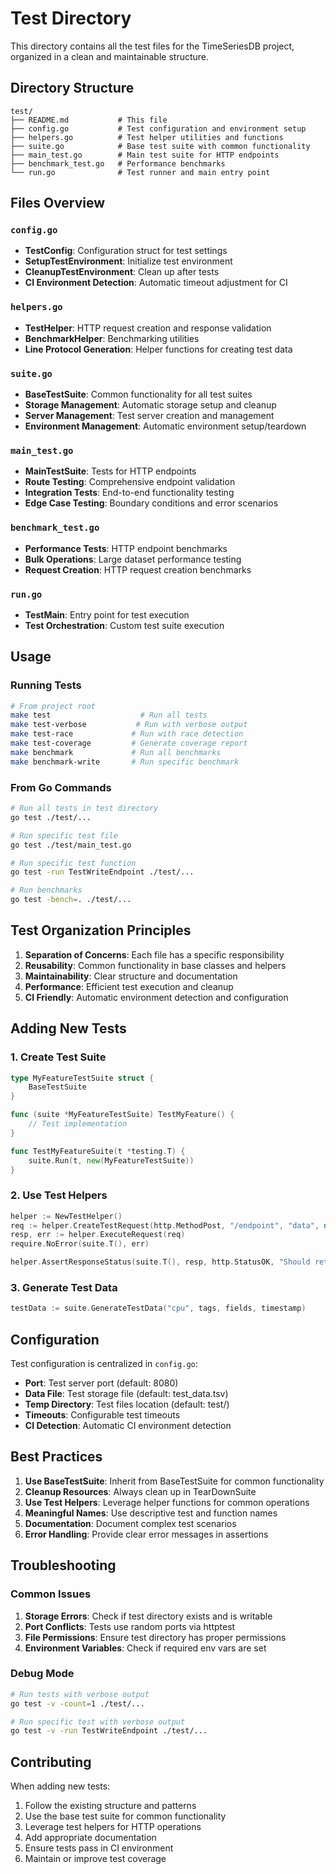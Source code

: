 # Test Directory

This directory contains all the test files for the TimeSeriesDB project, organized in a clean and maintainable structure.

## Directory Structure

```
test/
├── README.md           # This file
├── config.go           # Test configuration and environment setup
├── helpers.go          # Test helper utilities and functions
├── suite.go            # Base test suite with common functionality
├── main_test.go        # Main test suite for HTTP endpoints
├── benchmark_test.go   # Performance benchmarks
└── run.go              # Test runner and main entry point
```

## Files Overview

### `config.go`
- **TestConfig**: Configuration struct for test settings
- **SetupTestEnvironment**: Initialize test environment
- **CleanupTestEnvironment**: Clean up after tests
- **CI Environment Detection**: Automatic timeout adjustment for CI

### `helpers.go`
- **TestHelper**: HTTP request creation and response validation
- **BenchmarkHelper**: Benchmarking utilities
- **Line Protocol Generation**: Helper functions for creating test data

### `suite.go`
- **BaseTestSuite**: Common functionality for all test suites
- **Storage Management**: Automatic storage setup and cleanup
- **Server Management**: Test server creation and management
- **Environment Management**: Automatic environment setup/teardown

### `main_test.go`
- **MainTestSuite**: Tests for HTTP endpoints
- **Route Testing**: Comprehensive endpoint validation
- **Integration Tests**: End-to-end functionality testing
- **Edge Case Testing**: Boundary conditions and error scenarios

### `benchmark_test.go`
- **Performance Tests**: HTTP endpoint benchmarks
- **Bulk Operations**: Large dataset performance testing
- **Request Creation**: HTTP request creation benchmarks

### `run.go`
- **TestMain**: Entry point for test execution
- **Test Orchestration**: Custom test suite execution

## Usage

### Running Tests

```bash
# From project root
make test                    # Run all tests
make test-verbose           # Run with verbose output
make test-race             # Run with race detection
make test-coverage         # Generate coverage report
make benchmark             # Run all benchmarks
make benchmark-write       # Run specific benchmark
```

### From Go Commands

```bash
# Run all tests in test directory
go test ./test/...

# Run specific test file
go test ./test/main_test.go

# Run specific test function
go test -run TestWriteEndpoint ./test/...

# Run benchmarks
go test -bench=. ./test/...
```

## Test Organization Principles

1. **Separation of Concerns**: Each file has a specific responsibility
2. **Reusability**: Common functionality in base classes and helpers
3. **Maintainability**: Clear structure and documentation
4. **Performance**: Efficient test execution and cleanup
5. **CI Friendly**: Automatic environment detection and configuration

## Adding New Tests

### 1. Create Test Suite

```go
type MyFeatureTestSuite struct {
    BaseTestSuite
}

func (suite *MyFeatureTestSuite) TestMyFeature() {
    // Test implementation
}

func TestMyFeatureSuite(t *testing.T) {
    suite.Run(t, new(MyFeatureTestSuite))
}
```

### 2. Use Test Helpers

```go
helper := NewTestHelper()
req := helper.CreateTestRequest(http.MethodPost, "/endpoint", "data", nil)
resp, err := helper.ExecuteRequest(req)
require.NoError(suite.T(), err)

helper.AssertResponseStatus(suite.T(), resp, http.StatusOK, "Should return success")
```

### 3. Generate Test Data

```go
testData := suite.GenerateTestData("cpu", tags, fields, timestamp)
```

## Configuration

Test configuration is centralized in `config.go`:

- **Port**: Test server port (default: 8080)
- **Data File**: Test storage file (default: test_data.tsv)
- **Temp Directory**: Test files location (default: test/)
- **Timeouts**: Configurable test timeouts
- **CI Detection**: Automatic CI environment detection

## Best Practices

1. **Use BaseTestSuite**: Inherit from BaseTestSuite for common functionality
2. **Cleanup Resources**: Always clean up in TearDownSuite
3. **Use Test Helpers**: Leverage helper functions for common operations
4. **Meaningful Names**: Use descriptive test and function names
5. **Documentation**: Document complex test scenarios
6. **Error Handling**: Provide clear error messages in assertions

## Troubleshooting

### Common Issues

1. **Storage Errors**: Check if test directory exists and is writable
2. **Port Conflicts**: Tests use random ports via httptest
3. **File Permissions**: Ensure test directory has proper permissions
4. **Environment Variables**: Check if required env vars are set

### Debug Mode

```bash
# Run tests with verbose output
go test -v -count=1 ./test/...

# Run specific test with verbose output
go test -v -run TestWriteEndpoint ./test/...
```

## Contributing

When adding new tests:

1. Follow the existing structure and patterns
2. Use the base test suite for common functionality
3. Leverage test helpers for HTTP operations
4. Add appropriate documentation
5. Ensure tests pass in CI environment
6. Maintain or improve test coverage
